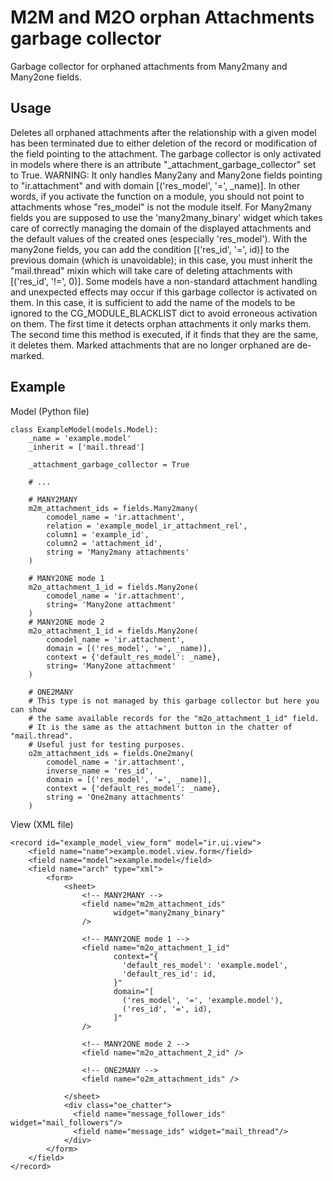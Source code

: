 # M2M and M2O orphan Attachments garbage collector

Garbage collector for orphaned attachments from Many2many and Many2one fields.


## Usage

Deletes all orphaned attachments after the relationship with a given model has been terminated due to either deletion of the record or modification of the field pointing to the attachment.
The garbage collector is only activated in models where there is an attribute "_attachment_garbage_collector" set to True.
WARNING:
It only handles Many2any and Many2one fields pointing to "ir.attachment" and with domain [('res_model', '=', _name)]. In other words, if you activate the function on a module, you should not point to attachments whose "res_model" is not the module itself.
For Many2many fields you are supposed to use the 'many2many_binary' widget which takes care of correctly managing the domain of the displayed attachments and the default values of the created ones (especially 'res_model').
With the many2one fields, you can add the condition [('res_id', '=', id)] to the previous domain (which is unavoidable); in this case, you must inherit the "mail.thread" mixin which will take care of deleting attachments with [('res_id', '!=', 0)].
Some models have a non-standard attachment handling and unexpected effects may occur if this garbage collector is activated on them. In this case, it is sufficient to add the name of the models to be ignored to the CG_MODULE_BLACKLIST dict to avoid erroneous activation on them.
The first time it detects orphan attachments it only marks them. The second time this method is executed, if it finds that they are the same, it deletes them. Marked attachments that are no longer orphaned are de-marked.


## Example

Model (Python file)

    class ExampleModel(models.Model):
        _name = 'example.model'
        _inherit = ['mail.thread']

        _attachment_garbage_collector = True

        # ...

        # MANY2MANY
        m2m_attachment_ids = fields.Many2many(
            comodel_name = 'ir.attachment',
            relation = 'example_model_ir_attachment_rel',
            column1 = 'example_id',
            column2 = 'attachment_id',
            string = 'Many2many attachments'
        )

        # MANY2ONE mode 1
        m2o_attachment_1_id = fields.Many2one(
            comodel_name = 'ir.attachment',
            string= 'Many2one attachment'
        )
        # MANY2ONE mode 2
        m2o_attachment_1_id = fields.Many2one(
            comodel_name = 'ir.attachment',
            domain = [('res_model', '=', _name)],
            context = {'default_res_model': _name},
            string= 'Many2one attachment'
        )

        # ONE2MANY
        # This type is not managed by this garbage collector but here you can show
        # the same available records for the "m2o_attachment_1_id" field.
        # It is the same as the attachment button in the chatter of "mail.thread".
        # Useful just for testing purposes.
        o2m_attachment_ids = fields.One2many(
            comodel_name = 'ir.attachment',
            inverse_name = 'res_id',
            domain = [('res_model', '=', _name)],
            context = {'default_res_model': _name},
            string = 'One2many attachments'
        )


View (XML file)

    <record id="example_model_view_form" model="ir.ui.view">
        <field name="name">example.model.view.form</field>
        <field name="model">example.model</field>
        <field name="arch" type="xml">
            <form>
                <sheet>
                    <!-- MANY2MANY -->
                    <field name="m2m_attachment_ids"
                           widget="many2many_binary"
                    />  

                    <!-- MANY2ONE mode 1 -->
                    <field name="m2o_attachment_1_id"
                           context="{
                             'default_res_model': 'example.model',
                             'default_res_id': id,
                           }"
                           domain="[
                             ('res_model', '=', 'example.model'),
                             ('res_id', '=', id),
                           ]"
                    />

                    <!-- MANY2ONE mode 2 -->
                    <field name="m2o_attachment_2_id" />

                    <!-- ONE2MANY -->
                    <field name="o2m_attachment_ids" />

                </sheet>
                <div class="oe_chatter">
                  <field name="message_follower_ids" widget="mail_followers"/>
                  <field name="message_ids" widget="mail_thread"/>
                </div>
            </form>
        </field>
    </record>
